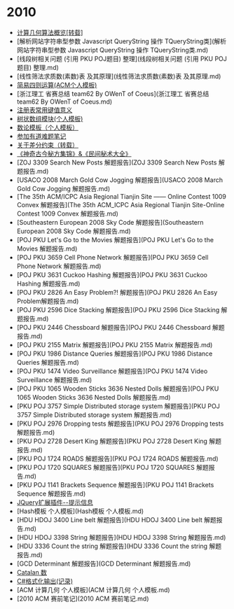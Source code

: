 # 2010

  * [计算几何算法概览\[转载\]](计算几何算法概览[转载].md)
  * [解析网站字符串型参数 Javascript QueryString 操作 TQueryString类](解析网站字符串型参数 Javascript QueryString 操作 TQueryString类.md)
  * [线段树相关问题 (引用 PKU POJ题目) 整理](线段树相关问题 (引用 PKU POJ题目) 整理.md)
  * [线性筛法求质数(素数)表 及其原理](线性筛法求质数(素数)表 及其原理.md)
  * [简易四则运算(ACM个人模板)](简易四则运算(ACM个人模板).md)
  * [浙江理工 省赛总结 team62 By OWenT of Coeus](浙江理工 省赛总结 team62 By OWenT of Coeus.md)
  * [注册表常用键值意义](注册表常用键值意义.md)
  * [树状数组模块(个人模板)](树状数组模块(个人模板).md)
  * [数论模板（个人模板）](数论模板（个人模板）.md)
  * [参加有道难题笔记](参加有道难题笔记.md)
  * [关于差分约束（转载）](关于差分约束（转载）.md)
  * [《神奇古今秘方集锦》&《民间秘术大全》](《神奇古今秘方集锦》_《民间秘术大全》.md)
  * [ZOJ 3309 Search New Posts 解题报告](ZOJ 3309 Search New Posts 解题报告.md)
  * [USACO 2008 March Gold Cow Jogging 解题报告](USACO 2008 March Gold Cow Jogging 解题报告.md)
  * [The 35th ACM/ICPC Asia Regional Tianjin Site —— Online Contest 1009 Convex 解题报告](The 35th ACM_ICPC Asia Regional Tianjin Site-Online Contest 1009 Convex  解题报告.md)
  * [Southeastern European 2008 Sky Code 解题报告](Southeastern European 2008 Sky Code 解题报告.md)
  * [POJ PKU Let's Go to the Movies 解题报告](POJ PKU Let's Go to the Movies 解题报告.md)
  * [POJ PKU 3659 Cell Phone Network 解题报告](POJ PKU 3659 Cell Phone Network 解题报告.md)
  * [POJ PKU 3631 Cuckoo Hashing 解题报告](POJ PKU 3631 Cuckoo Hashing 解题报告.md)
  * [POJ PKU 2826 An Easy Problem?! 解题报告](POJ PKU 2826 An Easy Problem解题报告.md)
  * [POJ PKU 2596 Dice Stacking 解题报告](POJ PKU 2596 Dice Stacking 解题报告.md)
  * [POJ PKU 2446 Chessboard 解题报告](POJ PKU 2446 Chessboard 解题报告.md)
  * [POJ PKU 2155 Matrix 解题报告](POJ PKU 2155 Matrix 解题报告.md)
  * [POJ PKU 1986 Distance Queries 解题报告](POJ PKU 1986 Distance Queries 解题报告.md)
  * [POJ PKU 1474 Video Surveillance 解题报告](POJ PKU 1474 Video Surveillance 解题报告.md)
  * [POJ PKU 1065 Wooden Sticks 3636 Nested Dolls 解题报告](POJ PKU 1065 Wooden Sticks 3636 Nested Dolls 解题报告.md)
  * [PKU POJ 3757 Simple Distributed storage system 解题报告](PKU POJ 3757 Simple Distributed storage system 解题报告.md)
  * [PKU POJ 2976 Dropping tests 解题报告](PKU POJ 2976 Dropping tests 解题报告.md)
  * [PKU POJ 2728 Desert King 解题报告](PKU POJ 2728 Desert King 解题报告.md)
  * [PKU POJ 1724 ROADS 解题报告](PKU POJ 1724 ROADS 解题报告.md)
  * [PKU POJ 1720 SQUARES 解题报告](PKU POJ 1720 SQUARES 解题报告.md)
  * [PKU POJ 1141 Brackets Sequence 解题报告](PKU POJ 1141 Brackets Sequence 解题报告.md)
  * [JQuery扩展插件--提示信息](JQuery扩展插件--提示信息.md)
  * [Hash模板 个人模板](Hash模板 个人模板.md)
  * [HDU HDOJ 3400 Line belt 解题报告](HDU HDOJ 3400 Line belt 解题报告.md)
  * [HDU HDOJ 3398 String 解题报告](HDU HDOJ 3398 String 解题报告.md)
  * [HDU 3336 Count the string 解题报告](HDU 3336 Count the string 解题报告.md)
  * [GCD Determinant 解题报告](GCD Determinant 解题报告.md)
  * [Catalan 数](Catalan数.md)
  * [C#格式化输出(记录)](CS格式化输出(记录).md)
  * [ACM 计算几何 个人模板](ACM 计算几何 个人模板.md)
  * [2010 ACM 赛前笔记](2010 ACM 赛前笔记.md)

